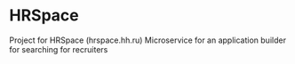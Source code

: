 # HRSpace
Project for HRSpace (hrspace.hh.ru) Microservice for an application builder for searching for recruiters
